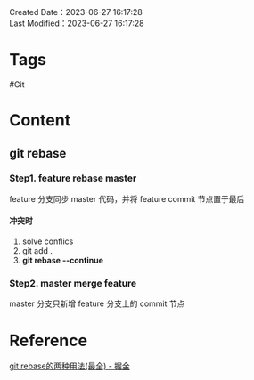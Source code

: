 Created Date：2023-06-27 16:17:28  
Last Modified：2023-06-27 16:17:28

# Tags

#Git

# Content

## git rebase

### Step1. feature rebase master

feature 分支同步 master 代码，并将 feature commit 节点置于最后

#### 冲突时

1. solve conflics  
2. git add .  
3. **git rebase --continue**

### Step2. master merge feature

master 分支只新增 feature 分支上的 commit 节点

# Reference

[git rebase的两种用法(最全) - 掘金](https://juejin.cn/post/7035512330662182920#heading-16)
